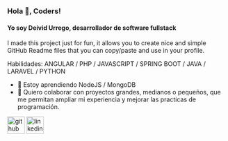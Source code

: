 ### Hola 👋, Coders!
#### Yo soy Deivid Urrego, desarrollador de software fullstack

I made this project just for fun, it allows you to create nice and simple GitHub Readme files that you can copy/paste and use in your profile.

Habilidades: ANGULAR / PHP / JAVASCRIPT / SPRING BOOT / JAVA / LARAVEL / PYTHON

- 🌱 Estoy aprendiendo NodeJS / MongoDB 
- 👯 Quiero colaborar con proyectos grandes, medianos o pequeños, que me permitan ampliar mi experiencia y mejorar las practicas de programación. 


[<img src='https://cdn.jsdelivr.net/npm/simple-icons@3.0.1/icons/github.svg' alt='github' height='40'>](https://github.com/https://github.com/dhurrego)  [<img src='https://cdn.jsdelivr.net/npm/simple-icons@3.0.1/icons/linkedin.svg' alt='linkedin' height='40'>](https://www.linkedin.com/in/deivid-urrego/)  

